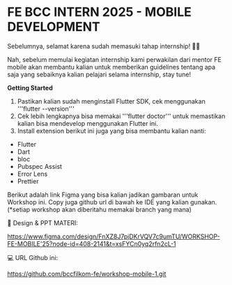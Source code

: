 # FE BCC INTERN 2025 - MOBILE DEVELOPMENT

Sebelumnya, selamat karena sudah memasuki tahap internship! 🎉✨

Nah, sebelum memulai kegiatan internship kami perwakilan dari mentor FE mobile akan membantu kalian untuk memberikan guidelines tentang apa saja yang sebaiknya kalian pelajari selama internship, stay tune!

**Getting Started**

1) Pastikan kalian sudah menginstall Flutter SDK, cek menggunakan '''flutter --version'''
2) Cek lebih lengkapnya bisa memakai '''flutter doctor''' untuk memastikan kalian bisa mendevelop menggunakan Flutter ini.
3) Install extension berikut ini juga yang bisa membantu kalian nanti:
- Flutter
- Dart
- bloc
- Pubspec Assist
- Error Lens
- Prettier


Berikut adalah link Figma yang bisa kalian jadikan gambaran untuk Workshop ini. Copy juga github url di bawah ke IDE yang kalian gunakan.
(*setiap workshop akan diberitahu memakai branch yang mana)

🎨 Design & PPT MATERI:

https://www.figma.com/design/FnXZ8J7pjDKrVQV7c9umTU/WORKSHOP-FE-MOBILE'25?node-id=408-2141&t=xsFYCn0yq2rfn2cL-1

💻 URL Github ini:

https://github.com/bccfilkom-fe/workshop-mobile-1.git

